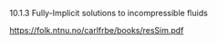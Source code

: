 10.1.3 Fully-Implicit solutions to incompressible fluids


https://folk.ntnu.no/carlfrbe/books/resSim.pdf

